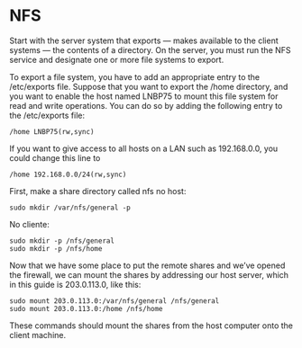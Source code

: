# NFS
Start with the server system that exports — makes available to the client systems — the contents of a directory. On the server, you must run the NFS service and designate one or more file systems to export.

To export a file system, you have to add an appropriate entry to the /etc/exports file.
Suppose that you want to export the /home directory, and you want to enable the host named LNBP75 to mount this file system for read and write operations. You can do so by adding the following entry to the /etc/exports file:

	/home LNBP75(rw,sync)

If you want to give access to all hosts on a LAN such as 192.168.0.0, you could change this line to

	/home 192.168.0.0/24(rw,sync)


First, make a share directory called nfs no host:

	sudo mkdir /var/nfs/general -p

No cliente:
	
	sudo mkdir -p /nfs/general
	sudo mkdir -p /nfs/home

Now that we have some place to put the remote shares and we’ve opened the firewall, we can mount the shares by addressing our host server, which in this guide is 203.0.113.0, like this:

	sudo mount 203.0.113.0:/var/nfs/general /nfs/general
	sudo mount 203.0.113.0:/home /nfs/home
These commands should mount the shares from the host computer onto the client machine. 

